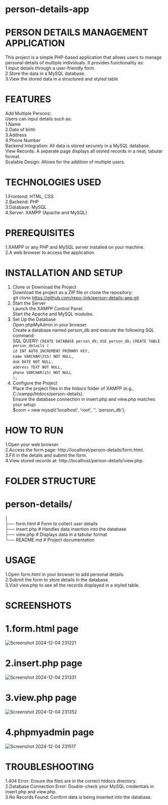 # person-details-app 
# PERSON DETAILS MANAGEMENT APPLICATION    
This project is a simple PHP-based application that allows users to manage personal details of multiple individuals. It provides functionality as:   
1.Input details through a user-friendly form.   
2.Store the data in a MySQL database.   
3.View the stored data in a structured and styled table      

# FEATURES     
Add Multiple Persons:        
Users can input details such as:       
1.Name   
2.Date of birth   
3.Address   
4.Phone Number       
Backend Integration: All data is stored securely in a MySQL database.          
View Records: A separate page displays all stored records in a neat, tabular format.          
Scalable Design: Allows for the addition of multiple users.                

# TECHNOLOGIES USED         
1.Frontend: HTML, CSS         
2.Backend: PHP         
3.Database: MySQL         
4.Server: XAMPP (Apache and MySQL)            

# PREREQUISITES   
1.XAMPP or any PHP and MySQL server installed on your machine.   
2.A web browser to access the application.   

# INSTALLATION AND SETUP   
 1. Clone or Download the Project   
Download the project as a ZIP file or clone the repository:   
git clone https://github.com/repo-link/person-details-app.git   
 2. Start the Server   
Launch the XAMPP Control Panel.   
Start the Apache and MySQL modules.   
 3. Set Up the Database   
Open phpMyAdmin in your browser.   
Create a database named person_db and execute the following SQL command:   
SQL QUERY:
`CREATE DATABASE person_db;`
`USE person_db;`
`CREATE TABLE person_details (`    
    `id INT AUTO_INCREMENT PRIMARY KEY,`     
    `name VARCHAR(255) NOT NULL,`    
    `dob DATE NOT NULL,`     
    `address TEXT NOT NULL,`     
    `phone VARCHAR(15) NOT NULL`     
    `);` 
 5. Configure the Project   
Place the project files in the htdocs folder of XAMPP (e.g., C:/xampp/htdocs/person-details).   
Ensure the database connection in insert.php and view.php matches your setup:   
$conn = new mysqli('localhost', 'root', '', 'person_db');   

# HOW TO RUN   
1.Open your web browser.   
2.Access the form page: http://localhost/person-details/form.html.   
3.Fill in the details and submit the form.   
4.View stored records at: http://localhost/person-details/view.php.   

# FOLDER STRUCTURE   
# person-details/    
│        
├── form.html         # Form to collect user details   
├── insert.php        # Handles data insertion into the database   
├── view.php          # Displays data in a tabular format   
└── README.md         # Project documentation   

# USAGE   
1.Open form.html in your browser to add personal details.   
2.Submit the form to store details in the database.   
3.Visit view.php to see all the records displayed in a styled table.   

# SCREENSHOTS     
# 1.form.html page          
![Screenshot 2024-12-04 231221](https://github.com/user-attachments/assets/aa84b86b-25ca-42a9-9c8e-3da0168d01e3)
# 2.insert.php page         
![Screenshot 2024-12-04 231331](https://github.com/user-attachments/assets/c8f7d64b-ee26-4802-91e5-535d7618fe99) 
# 3.view.php page       
![Screenshot 2024-12-04 231352](https://github.com/user-attachments/assets/9aa86be6-c1ae-4a9b-9988-f6d44b1bb421) 
# 4.phpmyadmin page       
![Screenshot 2024-12-04 231517](https://github.com/user-attachments/assets/7a5ee705-5953-45bf-88c6-2def9197ff4b)    

# TROUBLESHOOTING        
1.404 Error: Ensure the files are in the correct htdocs directory.    
2.Database Connection Error: Double-check your MySQL credentials in insert.php and view.php.    
3.No Records Found: Confirm data is being inserted into the database.    






